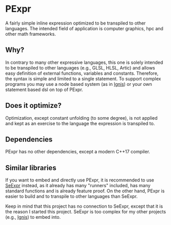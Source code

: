 # PExpr

A fairly simple inline expression optimized to be transpiled to other languages.
The intended field of application is computer graphics, hpc and other math frameworks.

## Why?

In contrary to many other expressive languages, this one is solely intended to be transpiled to other languages (e.g., GLSL, HLSL, Artic) and allows easy definition of external functions, variables and constants. Therefore, the syntax is simple and limited to a single statement. To support complex programs you may use a node based system  (as in [Ignis](https://github.com/PearCoding/Ignis)) or your own statement based dsl on top of PExpr.

## Does it optimize?

Optimization, except constant unfolding (to some degree), is not applied and kept as an exercise to the language the expression is transpiled to.


## Dependencies

PExpr has no other dependencies, except a modern C++17 compiler.

## Similar libraries

If you want to embed and directly use PExpr, it is recommended to use [SeExpr](https://github.com/wdas/SeExpr) instead, as it already has many "runners" included, has many standard functions and is already feature proof. On the other hand, PExpr is easier to build and to transpile to other languages than SeExpr.

Keep in mind that this project has no connection to SeExpr, except that it is the reason I started this project. SeExpr is too complex for my other projects (e.g., [Ignis](https://github.com/PearCoding/Ignis)) to embed into. 
